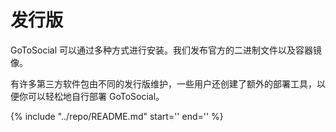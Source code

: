 # 发行版

GoToSocial 可以通过多种方式进行安装。我们发布官方的二进制文件以及容器镜像。

有许多第三方软件包由不同的发行版维护，一些用户还创建了额外的部署工具，以便你可以轻松地自行部署 GoToSocial。

{%
  include "../repo/README.md"
  start='<!--releases-start-->'
  end='<!--releases-end-->'
%}